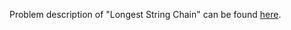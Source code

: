 Problem description of "Longest String Chain" can be found [here](https://leetcode.com/problems/longest-string-chain/).